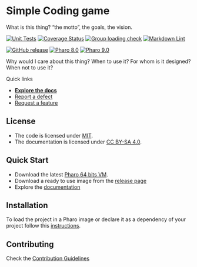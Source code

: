 # Simple Coding game

What is this thing? “the motto”, the goals, the vision.

[![Unit Tests](https://github.com/fedemiodo/MCPDev/actions/workflows/unit-tests.yml/badge.svg)](https://github.com/fedemiodo/MCPDev/actions/workflows/unit-tests.yml/badge.svg)
[![Coverage Status](https://codecov.io/github/fedemiodo/MCPDev/coverage.svg?branch=release-candidate)](https://codecov.io/gh/fedemiodo/MCPDev/branch/release-candidate)
[![Group loading check](https://github.com/fedemiodo/MCPDev/actions/workflows/loading-groups.yml/badge.svg)](https://github.com/fedemiodo/MCPDev/actions/workflows/loading-groups.yml)
[![Markdown Lint](https://github.com/fedemiodo/MCPDev/actions/workflows/markdown-lint.yml/badge.svg)](https://github.com/fedemiodo/MCPDev/actions/workflows/markdown-lint.yml)

[![GitHub release](https://img.shields.io/github/release/fedemiodo/MCPDev.svg)](https://github.com/fedemiodo/MCPDev/releases/latest)
[![Pharo 8.0](https://img.shields.io/badge/Pharo-8.0-informational)](https://pharo.org)
[![Pharo 9.0](https://img.shields.io/badge/Pharo-9.0-informational)](https://pharo.org)

Why would I care about this thing? When to use it? For whom is it designed?
When not to use it?

Quick links

- [**Explore the docs**](docs/)
- [Report a defect](https://github.com/fedemiodo/MCPDev/issues/new?labels=Type%3A+Defect)
- [Request a feature](https://github.com/fedemiodo/MCPDev/issues/new?labels=Type%3A+Feature)

## License

- The code is licensed under [MIT](LICENSE).
- The documentation is licensed under [CC BY-SA 4.0](http://creativecommons.org/licenses/by-sa/4.0/).

## Quick Start

- Download the latest [Pharo 64 bits VM](https://get.pharo.org/64/).
- Download a ready to use image from the [release page](https://github.com/fedemiodo/MCPDev/releases/latest)
- Explore the [documentation](docs/)

## Installation

To load the project in a Pharo image or declare it as a dependency of your
project follow this [instructions](docs/Installation.md).

## Contributing

Check the [Contribution Guidelines](CONTRIBUTING.md)
